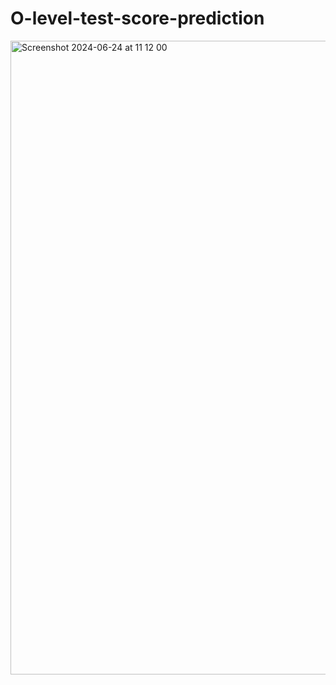 # O-level-test-score-prediction
<img width="1014" alt="Screenshot 2024-06-24 at 11 12 00" src="https://github.com/kelvinfoo123/O-level-test-score-prediction/assets/112041340/3a0c206e-a683-45d8-a343-bc950a5e2c5b">
